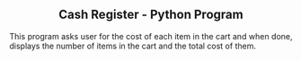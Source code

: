 <h2 align="center">Cash Register - Python Program</h2>
<p align="justify">This program asks user for the cost of each item in the cart and when done, displays the number of items in the cart and the total cost of them.</p>

